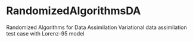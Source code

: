 # RandomizedAlgorithmsDA
Randomized Algorithms for Data Assimilation
Variational data assimilation test case with Lorenz-95 model
